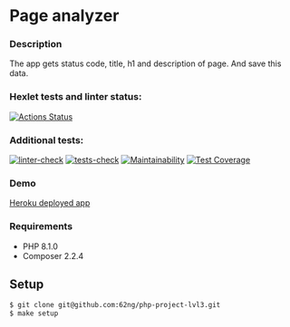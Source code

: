 # Page analyzer

### Description
The app gets status code, title, h1 and description of page. And save this data.

### Hexlet tests and linter status:
[![Actions Status](https://github.com/62ng/php-project-lvl3/workflows/hexlet-check/badge.svg)](https://github.com/62ng/php-project-lvl3/actions)

### Additional tests:
[![linter-check](https://github.com/62ng/php-project-lvl3/actions/workflows/lint-check.yml/badge.svg)](https://github.com/62ng/php-project-lvl3/actions/workflows/lint-check.yml)
[![tests-check](https://github.com/62ng/php-project-lvl3/actions/workflows/tests-check.yml/badge.svg)](https://github.com/62ng/php-project-lvl3/actions/workflows/tests-check.yml)
[![Maintainability](https://api.codeclimate.com/v1/badges/59b71870edf049dc3a74/maintainability)](https://codeclimate.com/github/62ng/php-project-lvl3/maintainability)
[![Test Coverage](https://api.codeclimate.com/v1/badges/59b71870edf049dc3a74/test_coverage)](https://codeclimate.com/github/62ng/php-project-lvl3/test_coverage)

### Demo

[Heroku deployed app](https://hexlet-p3.herokuapp.com/)

### Requirements

* PHP 8.1.0
* Composer 2.2.4

## Setup

```sh
$ git clone git@github.com:62ng/php-project-lvl3.git
$ make setup
```
